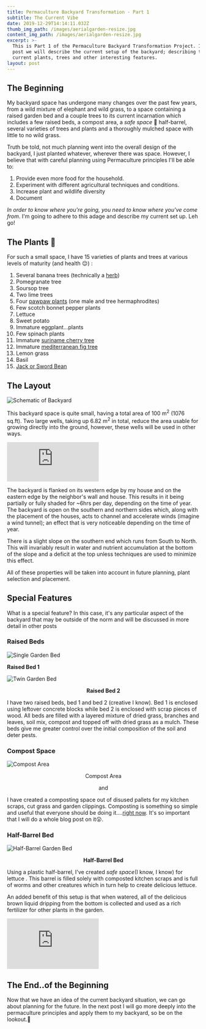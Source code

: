 ```yaml
---
title: Permaculture Backyard Transformation - Part 1
subtitle: The Current Vibe
date: 2019-12-29T14:14:11.032Z
thumb_img_path: /images/aerialgarden-resize.jpg
content_img_path: /images/aerialgarden-resize.jpg
excerpt: >-
  This is Part 1 of the Permaculture Backyard Transformation Project. In this
  post we will describe the current setup of the backyard; describing the
  current plants, trees and other interesting features.
layout: post
---
```

## The Beginning

My backyard space has undergone many changes over the past few years, from a wild mixture of elephant and wild grass, to a space containing a raised garden bed and a couple trees to its current incarnation which includes a few raised beds, a compost area, a *safe space* 👀 half-barrel, several varieties of trees and plants and a thoroughly mulched space with little to no wild grass.

Truth be told, not much planning went into the overall design of the backyard, I just planted whatever, wherever there was space. However, I believe that with careful planning using Permaculture principles I'll be able to:

1. Provide even more food for the household.
2. Experiment with different agricultural techniques and conditions.
3. Increase plant and wildlife diversity
4. Document  

*In order to know where you're going, you need to know where you've come from*. I'm going to adhere to this adage and describe my current set up. Leh go!

## The Plants 🌿

For such a small space, I have 15 varieties of plants and trees at various levels of maturity (and health 😌) :

1. Several banana trees (technically a [herb](https://www.wikiwand.com/en/Banana))
2. Pomegranate tree
3. Soursop tree
4. Two lime trees
5. Four [pawpaw plants](https://en.wikipedia.org/wiki/Papaya) (one male and tree hermaphrodites)
6. Few scotch bonnet pepper plants
7. Lettuce
8. Sweet potato
9. Immature eggplant...plants
10. Few spinach plants
11. Immature [suriname cherry tree](https://en.wikipedia.org/wiki/Eugenia_uniflora)
12. Immature [mediterranean fig tree](https://www.wikiwand.com/en/Common_fig)
13. Lemon grass
14. Basil
15. [Jack or Sword Bean](https://www.wikiwand.com/en/Canavalia_ensiformis)

## The Layout



![Schematic of Backyard](/images/backyard-map.png "Schematic of Backyard")

This backyard space is quite small, having a total area of 100 m<sup>2</sup> (1076 sq.ft). Two large wells, taking up 6.82 m<sup>2</sup> in total, reduce the area usable for growing directly into the ground, however, these wells will be used in other ways. 

<iframe src="https://giphy.com/embed/ne3xrYlWtQFtC" width="240" height="102.5" frameBorder="0" class="giphy-embed" allowFullScreen></iframe>

The backyard is flanked on its western edge by my house and on the eastern edge by the neighbor's wall and house. This results in it being partially or fully shaded for ~6hrs per day, depending on the time of year. The backyard is open on the southern and northern sides which, along with the placement of the houses, acts to channel and accelerate winds (imagine a wind tunnel); an effect that is very noticeable depending on the time of year. 

There is a slight slope on the southern end which runs from South to North. This will invariably result in water and nutrient accumulation at the bottom of the slope and a deficit at the top unless techniques are used to minimize this effect. 

All of these properties will be taken into account in future planning, plant selection and placement.

## Special Features

What is a special feature? In this case, it's any particular aspect of the backyard that may be outside of the norm and will be discussed in more detail in other posts

### Raised Beds

![Single Garden Bed](/images/singbed-resized.jpg "Single Garden Bed")

<p class="img-title""> <strong>Raised Bed 1 </strong></p>

![Twin Garden Bed](/images/twinbed-resized.jpg "Twin Garden Bed")
<p style="text-align: center;"> <strong>Raised Bed 2</strong> </p>

I have two  raised beds, bed 1 and bed 2 (creative I know). Bed 1 is enclosed using leftover concrete blocks while bed 2 is enclosed with scrap pieces of wood. All beds are filled with a layered mixture of dried grass, branches and leaves, soil mix, compost and topped off with dried grass as a mulch. These beds give me greater control over the initial composition of the soil and deter pests.

### Compost Space

![Compost Area](/images/compost-resized.jpg "Compost area with three sections")
<p style="text-align: center;"> Compost Area </p><p style="text-align: center;"> and </p>

I have created a composting space out of disused pallets for my kitchen scraps, cut grass and garden clippings. Composting is something so simple and useful that everyone should be doing it....[right now](https://blog.edisonnation.com/2015/08/10-benefits-of-composting/https://blog.edisonnation.com/2015/08/10-benefits-of-composting/). It's so important that I will do a whole blog post on it😲. 

### Half-Barrel Bed

![Half-Barrel Garden Bed](/images/barrelbed-resized.jpg "Half-Barrel Garden Bed")
<p style="text-align: center;"><strong>Half-Barrel Bed</strong></p>

Using a plastic half-barrel, I've created *safe space*(I know, I know) for  lettuce . This barrel is filled solely with composted kitchen scraps and is full of worms and other creatures which in turn help to create delicious lettuce. 

An added benefit of this setup is that when watered, all of the delicious brown liquid dripping from the bottom is collected and used as a rich fertilizer for other plants in the garden.

<iframe src="https://giphy.com/embed/d3mlE7uhX8KFgEmY" width="240" height="132" frameBorder="0" class="giphy-embed" allowFullScreen></iframe> 

## The End..of the Beginning

Now that we have an idea of the current backyard situation, we can go about planning for the future. In the next post I will go more deeply into the permaculture principles and apply them to my backyard, so be on the lookout.👀 
